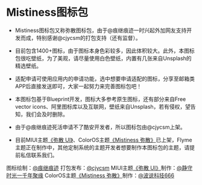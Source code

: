 ﻿# Mistiness图标包

- Mistiness图标包又称弥散图标包，由于@痕继痕迹一时兴起外加网友支持开发而成，特别感谢@cjycsm的打包支持（还有监督）。

- 目前包含1400+图标，由于图标本身色彩较多，因此体积较大。此外，本图标包很吃壁纸，为了美观，请尽量使用白色壁纸，内置有几张来自Unsplash的精选壁纸。

- 适配申请可使用应用内的申请功能，选中想要申请适配的图标，分享至邮箱类APP后直接发送即可，大家一起努力来完善图标包吧！

- 本图标包基于Blueprint开发，图标大多参考原生图标，还有部分来自Free vector icons、阿里图标库以及互联网，壁纸来自Unsplash，若有侵权，望告知，我们会及时删除。

- 由于@痕继痕迹死活申请不了酷安开发者，所以图标包由@cjycsm上架。

- 目前MIUI主题[《弥散 UI》](http://zhuti.xiaomi.com/detail/42f25d76-7dba-4245-90e8-e0c08dc63251)、ColorOS主题[《Mistiness 弥散》](https://qeebogeek.wordpress.com/mistiness/)已上架，Flyme主题正在制作中，其他定制系统的主题开发者想要制作本图标包的主题，请提前私信联系我们。

图标绘制：[@痕继痕迹](https://www.coolapk.com/u/786005)
打包发布：[@cjycsm](https://www.coolapk.com/u/486977)
MIUI主题[《弥散 UI》](http://zhuti.xiaomi.com/detail/42f25d76-7dba-4245-90e8-e0c08dc63251)制作：[@静守时光一千年聚缘](http://www.coolapk.com/u/1311276)
ColorOS主题[《Mistiness 弥散》](https://qeebogeek.wordpress.com/mistiness/)制作：[@波说科技666](https://www.coolapk.com/u/1015200)